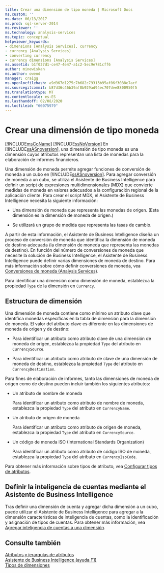```yaml
---
title: Crear una dimensión de tipo moneda | Microsoft Docs
ms.custom: ''
ms.date: 06/13/2017
ms.prod: sql-server-2014
ms.reviewer: ''
ms.technology: analysis-services
ms.topic: conceptual
helpviewer_keywords:
- dimensions [Analysis Services], currency
- currency [Analysis Services]
- converting currency
- currency dimensions [Analysis Services]
ms.assetid: b1f037d1-ce47-4e47-a1c2-5ec9e781cff6
author: minewiskan
ms.author: owend
manager: craigg
ms.openlocfilehash: a9d967d1275c7b682c79313b95af06f3088e7acf
ms.sourcegitcommit: b87d36c46b39af8b929ad94ec707dee8800950f5
ms.translationtype: MT
ms.contentlocale: es-ES
ms.lasthandoff: 02/08/2020
ms.locfileid: "66075979"
---
```

# <a name="create-a-currency-type-dimension"></a>Crear una dimensión de tipo moneda
  [!INCLUDE[msCoName](../../includes/msconame-md.md)] [!INCLUDE[ssNoVersion](../../includes/ssnoversion-md.md)] En [!INCLUDE[ssASnoversion](../../includes/ssasnoversion-md.md)], una dimensión de tipo moneda es una dimensión cuyos atributos representan una lista de monedas para la elaboración de informes financieros.  
  
 Una dimensión de moneda permite agregar funciones de conversión de moneda a un cubo en [!INCLUDE[ssASnoversion](../../includes/ssasnoversion-md.md)]. Para agregar conversión de moneda a un cubo, se utiliza el Asistente de Business Intelligence para definir un script de expresiones multidimensionales (MDX) que convierte medidas de moneda en valores adecuados a la configuración regional de la aplicación cliente. Para crear el script MDX, el Asistente de Business Intelligence necesita la siguiente información:  
  
-   Una dimensión de moneda que representa las monedas de origen. (Esta dimensión es la dimensión de moneda de origen.)  
  
-   Se utilizará un grupo de medida que representa las tasas de cambio.  
  
 A partir de esta información, el Asistente de Business Intelligence diseña un proceso de conversión de moneda que identifica la dimensión de moneda de destino adecuada (la dimensión de moneda que representa las monedas de destino). En función del número de conversiones de moneda que necesite la solución de Business Intelligence, el Asistente de Business Intelligence puede definir varias dimensiones de moneda de destino. Para más información sobre cómo definir conversiones de moneda, vea [Conversiones de moneda &#40;Analysis Services&#41;](../currency-conversions-analysis-services.md).  
  
 Para identificar una dimensión como dimensión de moneda, establezca la propiedad `Type` de la dimensión en `Currency`.  
  
## <a name="dimension-structure"></a>Estructura de dimensión  
 Una dimensión de moneda contiene como mínimo un atributo clave que identifica monedas específicas en la tabla de dimensión para la dimensión de moneda. El valor del atributo clave es diferente en las dimensiones de moneda de origen y de destino:  
  
-   Para identificar un atributo como atributo clave de una dimensión de moneda de origen, establezca la propiedad `Type` del atributo en `CurrencySource`.  
  
-   Para identificar un atributo como atributo de clave de una dimensión de moneda de destino, establezca la propiedad `Type` del atributo en `CurrencyDestination`.  
  
 Para fines de elaboración de informes, tanto las dimensiones de moneda de origen como de destino pueden incluir también los siguientes atributos:  
  
-   Un atributo de nombre de moneda  
  
     Para identificar un atributo como atributo de nombre de moneda, establezca la propiedad `Type` del atributo en `CurrencyName`.  
  
-   Un atributo de origen de moneda  
  
     Para identificar un atributo como atributo de origen de moneda, establezca la propiedad `Type` del atributo en `CurrencySource`.  
  
-   Un código de moneda ISO (International Standards Organization)  
  
     Para identificar un atributo como atributo de código ISO de moneda, establezca la propiedad `Type` del atributo en `CurrencyIsoCode`.  
  
 Para obtener más información sobre tipos de atributo, vea [Configurar tipos de atributos](attribute-properties-configure-attribute-types.md).  
  
## <a name="defining-account-intelligence-with-the-business-intelligence-wizard"></a>Definir la inteligencia de cuentas mediante el Asistente de Business Intelligence  
 Tras definir una dimensión de cuenta y agregar dicha dimensión a un cubo, puede utilizar el Asistente de Business Intelligence para agregar a la dimensión características de inteligencia de cuentas, como la identificación y asignación de tipos de cuentas. Para obtener más información, vea [Agregar inteligencia de cuentas a una dimensión](bi-wizard-add-account-intelligence-to-a-dimension.md).  
  
## <a name="see-also"></a>Consulte también  
 [Atributos y jerarquías de atributos](../multidimensional-models-olap-logical-dimension-objects/attributes-and-attribute-hierarchies.md)   
 [Asistente de Business Intelligence (ayuda F1)](../business-intelligence-wizard-f1-help.md)   
 [Tipos de dimensiones](../multidimensional-models-olap-logical-dimension-objects/database-dimension-properties-types.md)  
  
  

